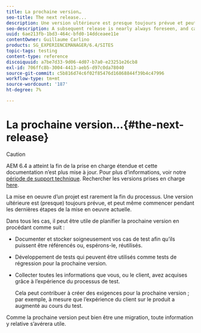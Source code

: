 ```yaml
---
title: La prochaine version…
seo-title: The next release...
description: Une version ultérieure est presque toujours prévue et peut même commencer pendant les dernières étapes de la mise en oeuvre actuelle.
seo-description: A subsequent release is nearly always foreseen, and can even start during the final stages of the current implementation
uuid: 6ae213fb-1bd3-464c-bfd0-14ddceaee11e
contentOwner: Guillaume Carlino
products: SG_EXPERIENCEMANAGER/6.4/SITES
topic-tags: testing
content-type: reference
discoiquuid: a7be7d33-9d06-4d07-b7a0-e23251e26cb8
exl-id: 706ffc8b-3004-4413-aeb5-d97c0da78040
source-git-commit: c5b816d74c6f02f85476d16868844f39b4c47996
workflow-type: tm+mt
source-wordcount: '187'
ht-degree: 7%

---
```


# La prochaine version…{#the-next-release}

>[!CAUTION]
>
>AEM 6.4 a atteint la fin de la prise en charge étendue et cette documentation n’est plus mise à jour. Pour plus d’informations, voir notre [période de support technique](https://helpx.adobe.com/fr/support/programs/eol-matrix.html). Rechercher les versions prises en charge [here](https://experienceleague.adobe.com/docs/?lang=fr).

La mise en oeuvre d’un projet est rarement la fin du processus. Une version ultérieure est (presque) toujours prévue, et peut même commencer pendant les dernières étapes de la mise en oeuvre actuelle.

Dans tous les cas, il peut être utile de planifier la prochaine version en procédant comme suit :

* Documenter et stocker soigneusement vos cas de test afin qu’ils puissent être référencés ou, espérons-le, réutilisés.
* Développement de tests qui peuvent être utilisés comme tests de régression pour la prochaine version.
* Collecter toutes les informations que vous, ou le client, avez acquises grâce à l’expérience du processus de test.

   Cela peut contribuer à créer des exigences pour la prochaine version ; par exemple, à mesure que l’expérience du client sur le produit a augmenté au cours du test.

Comme la prochaine version peut bien être une migration, toute information y relative s’avérera utile.
